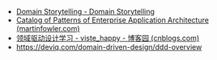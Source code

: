 - [Domain Storytelling - Domain Storytelling](https://domainstorytelling.org/)
- [Catalog of Patterns of Enterprise Application Architecture (martinfowler.com)](https://martinfowler.com/eaaCatalog/index.html)
- [领域驱动设计学习 - viste_happy - 博客园 (cnblogs.com)](https://www.cnblogs.com/vebest/archive/2011/08/02/2125494.html)
- https://deviq.com/domain-driven-design/ddd-overview